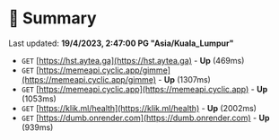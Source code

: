 # 📖 Summary
Last updated: **19/4/2023, 2:47:00 PG "Asia/Kuala_Lumpur"**

- `GET` [https://hst.aytea.ga](https://hst.aytea.ga) - **Up** (469ms)
- `GET` [https://memeapi.cyclic.app/gimme](https://memeapi.cyclic.app/gimme) - **Up** (1307ms)
- `GET` [https://memeapi.cyclic.app](https://memeapi.cyclic.app) - **Up** (1053ms)
- `GET` [https://klik.ml/health](https://klik.ml/health) - **Up** (2002ms)
- `GET` [https://dumb.onrender.com](https://dumb.onrender.com) - **Up** (939ms)
